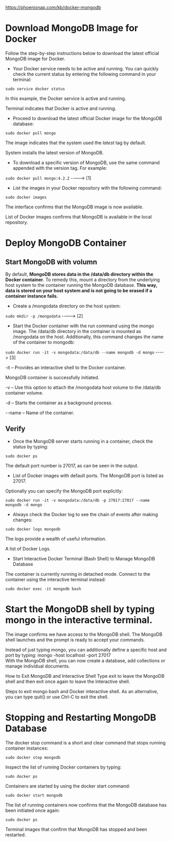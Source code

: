 https://phoenixnap.com/kb/docker-mongodb


# Download MongoDB Image for Docker

Follow the step-by-step instructions below to download the latest official MongoDB image for Docker.

- Your Docker service needs to be active and running. You can quickly check the current status by entering the following command in your terminal:

`sudo service docker status`

In this example, the Docker service is active and running.

Terminal indicates that Docker is active and running.

- Proceed to download the latest official Docker image for the MongoDB database:

`sudo docker pull mongo`

The image indicates that the system used the *latest* tag by default.

System installs the latest version of MongoDB.

- To download a specific version of MongoDB, use the same command appended with the version tag. For example:

`sudo docker pull mongo:4.2.2` ----> [1]

- List the images in your Docker repository with the following command:

`sudo docker images`

The interface confirms that the MongoDB image is now available.

List of Docker images confirms that MongoDB is available in the local repository.

# Deploy MongoDB Container

## Start MongoDB with volumn

By default, **MongoDB stores data in the /data/db directory within the Docker container**. To remedy this, mount a directory from the underlying host system to the container running the MongoDB database. **This way, data is stored on your host system and is not going to be erased if a container instance fails.**

- Create a /mongodata directory on the host system:

`sudo mkdir -p /mongodata` ----> [2]

- Start the Docker container with the run command using the mongo image. The /data/db directory in the container is mounted as /mongodata on the host. Additionally, this command changes the name of the container to mongodb:


`sudo docker run -it -v mongodata:/data/db --name mongodb -d mongo` ----> [3]

-it – Provides an interactive shell to the Docker container.

MongoDB container is successfully initiated.

-v – Use this option to attach the /mongodata host volume to the /data/db container volume.

-d – Starts the container as a background process.

--name – Name of the container.

## Verify

- Once the MongoDB server starts running in a container, check the status by typing:

`sudo docker ps`

The default port number is 27017, as can be seen in the output.

- List of Docker images with default ports. The MongoDB port is listed as 27017.

Optionally you can specify the MongoDB port explicitly:

`sudo docker run -it -v mongodata:/data/db -p 27017:27017 --name mongodb -d mongo`

- Always check the Docker log to see the chain of events after making changes:

`sudo docker logs mongodb`

The logs provide a wealth of useful information.

A list of Docker Logs.

- Start Interactive Docker Terminal (Bash Shell) to Manage MongoDB Database

The container is currently running in detached mode. 
Connect to the container using the interactive terminal instead:

`sudo docker exec -it mongodb bash`


# Start the MongoDB shell by typing mongo in the interactive terminal.


The image confirms we have access to the MongoDB shell.
The MongoDB shell launches and the prompt is ready to accept your commands.

Instead of just typing mongo, you can additionally define a specific host and port by typing:
mongo -host localhost -port 27017  
With the MongoDB shell, you can now create a database, add collections or manage individual documents.

How to Exit MongoDB and Interactive Shell
Type exit to leave the MongoDB shell and then exit once again to leave the Interactive shell.

Steps to exit mongo bash and Docker interactive shell.
As an alternative, you can type quit() or use Ctrl-C to exit the shell.

# Stopping and Restarting MongoDB Database

The docker stop command is a short and clear command that stops running container instances:

`sudo docker stop mongodb`

Inspect the list of running Docker containers by typing:

`sudo docker ps`

Containers are started by using the docker start command:

`sudo docker start mongodb`

The list of running containers now confirms that the MongoDB database has been initiated once again:

`sudo docker ps`

Terminal images that confirm that MongoDB has stopped and been restarted.




